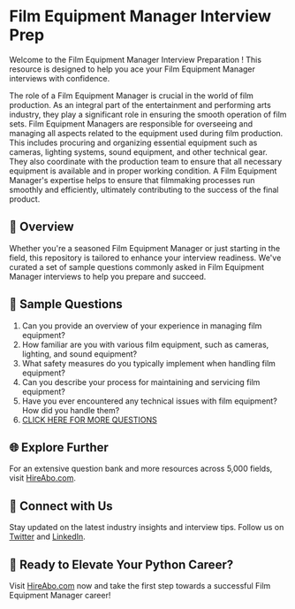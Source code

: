 # Film Equipment Manager Interview Prep

Welcome to the Film Equipment Manager Interview Preparation ! This resource is designed to help you ace your Film Equipment Manager interviews with confidence.

The role of a Film Equipment Manager is crucial in the world of film production. As an integral part of the entertainment and performing arts industry, they play a significant role in ensuring the smooth operation of film sets. Film Equipment Managers are responsible for overseeing and managing all aspects related to the equipment used during film production. This includes procuring and organizing essential equipment such as cameras, lighting systems, sound equipment, and other technical gear. They also coordinate with the production team to ensure that all necessary equipment is available and in proper working condition. A Film Equipment Manager's expertise helps to ensure that filmmaking processes run smoothly and efficiently, ultimately contributing to the success of the final product.

## 🚀 Overview

Whether you're a seasoned Film Equipment Manager or just starting in the field, this repository is tailored to enhance your interview readiness. We've curated a set of sample questions commonly asked in Film Equipment Manager interviews to help you prepare and succeed.

## 📝 Sample Questions

1. Can you provide an overview of your experience in managing film equipment?
2. How familiar are you with various film equipment, such as cameras, lighting, and sound equipment?
3. What safety measures do you typically implement when handling film equipment?
4. Can you describe your process for maintaining and servicing film equipment?
5. Have you ever encountered any technical issues with film equipment? How did you handle them?
6. [CLICK HERE FOR MORE QUESTIONS](https://hireabo.com/job/16_2_36/Film%20Equipment%20Manager)

## 🌐 Explore Further

For an extensive question bank and more resources across 5,000 fields, visit [HireAbo.com](https://www.hireabo.com).

## 📱 Connect with Us

Stay updated on the latest industry insights and interview tips. Follow us on [Twitter](https://twitter.com/hireabo) and [LinkedIn](https://www.linkedin.com/in/hire-abo-3609972a8/).

## 🚀 Ready to Elevate Your Python Career?

Visit [HireAbo.com](https://www.hireabo.com) now and take the first step towards a successful Film Equipment Manager career!